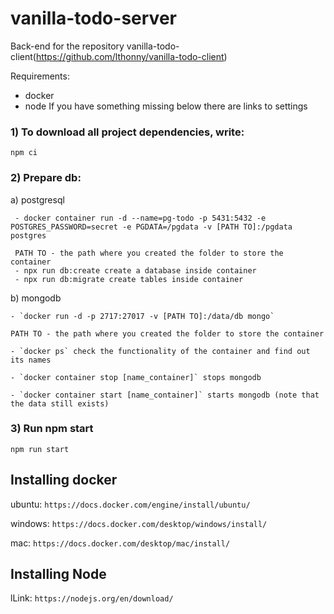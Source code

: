 # vanilla-todo-server
Back-end for the repository vanilla-todo-client(https://github.com/lthonny/vanilla-todo-client)

Requirements: 
  - docker
  - node
If you have something missing below there are links to settings

### 1) To download all project dependencies, write:
  
  `npm ci`

### 2) Prepare db:

  a) postgresql
     
     - docker container run -d --name=pg-todo -p 5431:5432 -e POSTGRES_PASSWORD=secret -e PGDATA=/pgdata -v [PATH TO]:/pgdata postgres
     
     PATH TO - the path where you created the folder to store the container
     - npx run db:create create a database inside container 
     - npx run db:migrate create tables inside container
     
  b) mongodb
    
    - `docker run -d -p 2717:27017 -v [PATH TO]:/data/db mongo`
    
    PATH TO - the path where you created the folder to store the container
    
    - `docker ps` check the functionality of the container and find out its names
    
    - `docker container stop [name_container]` stops mongodb
    
    - `docker container start [name_container]` starts mongodb (note that the data still exists)
 
### 3) Run npm start

  `npm run start`

Installing docker
-------
ubuntu: `https://docs.docker.com/engine/install/ubuntu/`

windows: `https://docs.docker.com/desktop/windows/install/`

mac: `https://docs.docker.com/desktop/mac/install/`


Installing Node
-------
lLink: `https://nodejs.org/en/download/`
